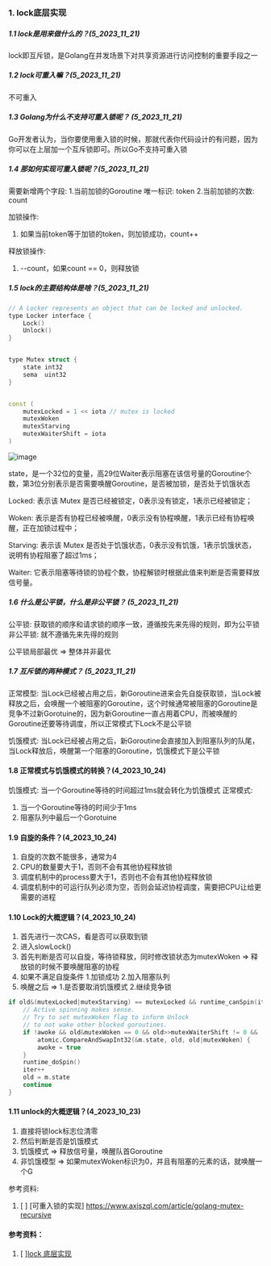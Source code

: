 ### 1. lock底层实现


##### 1.1 lock是用来做什么的？(5_2023_11_21)
lock即互斥锁，是Golang在并发场景下对共享资源进行访问控制的重要手段之一


##### 1.2 lock可重入嘛？(5_2023_11_21)
不可重入


##### 1.3 Golang为什么不支持可重入锁呢？ (5_2023_11_21)
Go开发者认为，当你要使用重入锁的时候，那就代表你代码设计的有问题，因为你可以在上层加一个互斥锁即可。所以Go不支持可重入锁



##### 1.4 那如何实现可重入锁呢？(5_2023_11_21)
需要新增两个字段:
1.当前加锁的Goroutine 唯一标识: token
2.当前加锁的次数: count

加锁操作:
1. 如果当前token等于加锁的token，则加锁成功，count++

释放锁操作:
1. --count，如果count == 0，则释放锁



##### 1.5 lock的主要结构体是啥？(5_2023_11_21)
```c++
// A Locker represents an object that can be locked and unlocked.
type Locker interface {
    Lock()
    Unlock()
}


type Mutex struct {
    state int32 
    sema  uint32
}


const (
	mutexLocked = 1 << iota // mutex is locked
	mutexWoken
	mutexStarving
	mutexWaiterShift = iota
)
```

![image](https://github.com/Luozujian/architect/assets/27532970/bfb50adc-d0fb-44be-9bf7-4cf126fdda03)

state，是一个32位的变量，高29位Waiter表示阻塞在该信号量的Goroutine个数，第3位分别表示是否需要唤醒Goroutine，是否被加锁，是否处于饥饿状态

Locked: 表示该 Mutex 是否已经被锁定，0表示没有锁定，1表示已经被锁定；

Woken: 表示是否有协程已经被唤醒，0表示没有协程唤醒，1表示已经有协程唤醒，正在加锁过程中；

Starving: 表示该 Mutex 是否处于饥饿状态，0表示没有饥饿，1表示饥饿状态，说明有协程阻塞了超过1ms；

Waiter: 它表示阻塞等待锁的协程个数，协程解锁时根据此值来判断是否需要释放信号量。


##### 1.6 什么是公平锁，什么是非公平锁？ (5_2023_11_21)
公平锁: 获取锁的顺序和请求锁的顺序一致，遵循按先来先得的规则，即为公平锁
非公平锁: 就不遵循先来先得的规则

公平锁局部最优 => 整体并非最优

##### 1.7 互斥锁的两种模式？ (5_2023_11_21)
正常模型: 当Lock已经被占用之后，新Goroutine进来会先自旋获取锁，当Lock被释放之后，会唤醒一个被阻塞的Goroutine，这个时候通常被阻塞的Goroutine是竞争不过新Gorotuine的，因为新Goroutine一直占用着CPU，而被唤醒的Goroutine还要等待调度，所以正常模式下Lock不是公平锁

饥饿模式: 当Lock已经被占用之后，新Goroutine会直接加入到阻塞队列的队尾，当Lock释放后，唤醒第一个阻塞的Goroutine，饥饿模式下是公平锁

#### 1.8 正常模式与饥饿模式的转换？(4_2023_10_24)
饥饿模式: 当一个Goroutine等待的时间超过1ms就会转化为饥饿模式
正常模式: 
1. 当一个Goroutine等待的时间少于1ms
2. 阻塞队列中最后一个Gorotuine

#### 1.9 自旋的条件？(4_2023_10_24)
1. 自旋的次数不能很多，通常为4
2. CPU的数量要大于1，否则不会有其他协程释放锁
3. 调度机制中的process要大于1，否则也不会有其他协程释放锁
4. 调度机制中的可运行队列必须为空，否则会延迟协程调度，需要把CPU让给更需要的进程

#### 1.10 Lock的大概逻辑？(4_2023_10_24)
1. 首先进行一次CAS，看是否可以获取到锁
2. 进入slowLock()
3. 首先判断是否可以自旋，等待锁释放，同时修改锁状态为mutexWoken => 释放锁的时候不要唤醒阻塞的协程
4. 如果不满足自旋条件 1.加锁成功 2.加入阻塞队列
5. 唤醒之后 => 1.是否要取消饥饿模式 2.继续竞争锁
```c++
if old&(mutexLocked|mutexStarving) == mutexLocked && runtime_canSpin(iter) {
	// Active spinning makes sense.
	// Try to set mutexWoken flag to inform Unlock
	// to not wake other blocked goroutines.
	if !awoke && old&mutexWoken == 0 && old>>mutexWaiterShift != 0 &&
		atomic.CompareAndSwapInt32(&m.state, old, old|mutexWoken) {
		awoke = true
	}
	runtime_doSpin()
	iter++
	old = m.state
	continue
}
```

#### 1.11 unlock的大概逻辑？(4_2023_10_23)
1. 直接将锁lock标志位清零
2. 然后判断是否是饥饿模式
3. 饥饿模式 => 释放信号量，唤醒队首Goroutine
4. 非饥饿模型 => 如果mutexWoken标识为0，并且有阻塞的元素的话，就唤醒一个G

参考资料:
1. [ ] [可重入锁的实现] https://www.axiszql.com/article/golang-mutex-recursive





#### 参考资料：
1. [ ][lock 底层实现](https://juejin.cn/post/7086756462059323429)
